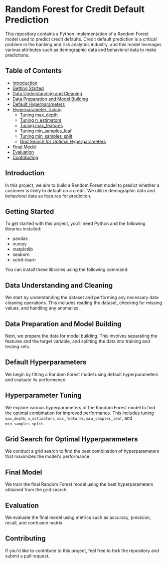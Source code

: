 # Random Forest for Credit Default Prediction

This repository contains a Python implementation of a Random Forest model used to predict credit defaults. Credit default prediction is a critical problem in the banking and risk analytics industry, and this model leverages various attributes such as demographic data and behavioral data to make predictions.

## Table of Contents
- [Introduction](#introduction)
- [Getting Started](#getting-started)
- [Data Understanding and Cleaning](#data-understanding-and-cleaning)
- [Data Preparation and Model Building](#data-preparation-and-model-building)
- [Default Hyperparameters](#default-hyperparameters)
- [Hyperparameter Tuning](#hyperparameter-tuning)
  - [Tuning max_depth](#tuning-max_depth)
  - [Tuning n_estimators](#tuning-n_estimators)
  - [Tuning max_features](#tuning-max_features)
  - [Tuning min_samples_leaf](#tuning-min_samples_leaf)
  - [Tuning min_samples_split](#tuning-min_samples_split)
  - [Grid Search for Optimal Hyperparameters](#grid-search-for-optimal-hyperparameters)
- [Final Model](#final-model)
- [Evaluation](#evaluation)
- [Contributing](#contributing)

## Introduction

In this project, we aim to build a Random Forest model to predict whether a customer is likely to default on a credit. We utilize demographic data and behavioral data as features for prediction.

## Getting Started

To get started with this project, you'll need Python and the following libraries installed:

- pandas
- numpy
- matplotlib
- seaborn
- scikit-learn

You can install these libraries using the following command:



## Data Understanding and Cleaning

We start by understanding the dataset and performing any necessary data cleaning operations. This includes reading the dataset, checking for missing values, and handling any anomalies.

## Data Preparation and Model Building

Next, we prepare the data for model building. This involves separating the features and the target variable, and splitting the data into training and testing sets.

## Default Hyperparameters

We begin by fitting a Random Forest model using default hyperparameters and evaluate its performance.

## Hyperparameter Tuning

We explore various hyperparameters of the Random Forest model to find the optimal combination for improved performance. This includes tuning `max_depth`, `n_estimators`, `max_features`, `min_samples_leaf`, and `min_samples_split`.

## Grid Search for Optimal Hyperparameters

We conduct a grid search to find the best combination of hyperparameters that maximizes the model's performance.

## Final Model

We train the final Random Forest model using the best hyperparameters obtained from the grid search.

## Evaluation

We evaluate the final model using metrics such as accuracy, precision, recall, and confusion matrix.

## Contributing

If you'd like to contribute to this project, feel free to fork the repository and submit a pull request.



